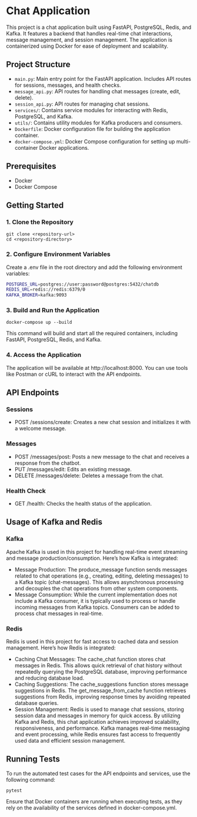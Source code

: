 # Chat Application

This project is a chat application built using FastAPI, PostgreSQL, Redis, and Kafka. It features a backend that handles real-time chat interactions, message management, and session management. The application is containerized using Docker for ease of deployment and scalability.

## Project Structure

- `main.py`: Main entry point for the FastAPI application. Includes API routes for sessions, messages, and health checks.
- `message_api.py`: API routes for handling chat messages (create, edit, delete).
- `session_api.py`: API routes for managing chat sessions.
- `services/`: Contains service modules for interacting with Redis, PostgreSQL, and Kafka.
- `utils/`: Contains utility modules for Kafka producers and consumers.
- `Dockerfile`: Docker configuration file for building the application container.
- `docker-compose.yml`: Docker Compose configuration for setting up multi-container Docker applications.

## Prerequisites

- Docker
- Docker Compose

## Getting Started

### 1. Clone the Repository

```
git clone <repository-url>
cd <repository-directory>
```

### 2. Configure Environment Variables
Create a .env file in the root directory and add the following environment variables:

```bash
POSTGRES_URL=postgres://user:password@postgres:5432/chatdb
REDIS_URL=redis://redis:6379/0
KAFKA_BROKER=kafka:9093
```

### 3. Build and Run the Application
```
docker-compose up --build
```

This command will build and start all the required containers, including FastAPI, PostgreSQL, Redis, and Kafka.

### 4. Access the Application
The application will be available at http://localhost:8000. You can use tools like Postman or cURL to interact with the API endpoints.

## API Endpoints
### Sessions
- POST /sessions/create: Creates a new chat session and initializes it with a welcome message.
### Messages
- POST /messages/post: Posts a new message to the chat and receives a response from the chatbot.
- PUT /messages/edit: Edits an existing message.
- DELETE /messages/delete: Deletes a message from the chat.
### Health Check
- GET /health: Checks the health status of the application.

## Usage of Kafka and Redis
### Kafka
Apache Kafka is used in this project for handling real-time event streaming and message production/consumption. Here’s how Kafka is integrated:

- Message Production: The produce_message function sends messages related to chat operations (e.g., creating, editing, deleting messages) to a Kafka topic (chat-messages). This allows asynchronous processing and decouples the chat operations from other system components.
- Message Consumption: While the current implementation does not include a Kafka consumer, it is typically used to process or handle incoming messages from Kafka topics. Consumers can be added to process chat messages in real-time.

### Redis
Redis is used in this project for fast access to cached data and session management. Here’s how Redis is integrated:

- Caching Chat Messages: The cache_chat function stores chat messages in Redis. This allows quick retrieval of chat history without repeatedly querying the PostgreSQL database, improving performance and reducing database load.
- Caching Suggestions: The cache_suggestions function stores message suggestions in Redis. The get_message_from_cache function retrieves suggestions from Redis, improving response times by avoiding repeated database queries.
- Session Management: Redis is used to manage chat sessions, storing session data and messages in memory for quick access.
By utilizing Kafka and Redis, this chat application achieves improved scalability, responsiveness, and performance. Kafka manages real-time messaging and event processing, while Redis ensures fast access to frequently used data and efficient session management.

## Running Tests
To run the automated test cases for the API endpoints and services, use the following command:
```
pytest
```
Ensure that Docker containers are running when executing tests, as they rely on the availability of the services defined in docker-compose.yml.
